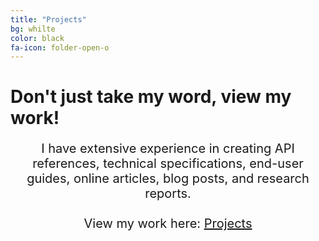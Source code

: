 ```yaml
---
title: "Projects"
bg: whilte
color: black
fa-icon: folder-open-o
---
```


# Don't just take my word, view my work! 

<div style="text-align: center; font-size: 20px;text-decoration: none;">

I have extensive experience in creating API references, technical specifications, end-user guides, online articles, blog posts, and research reports. 
<br>
<br>
View my work here: <a href="https://projects.flynnrachel.com" target="_blank">Projects</a>
</div>
